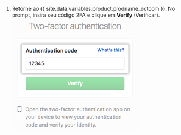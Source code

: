 1. Retorne ao {{ site.data.variables.product.prodname_dotcom }}. No prompt, insira seu código 2FA e clique em **Verify** (Verificar). ![Campo de autenticação do código 2FA](/assets/images/help/desktop/2fa-code-field.png)
